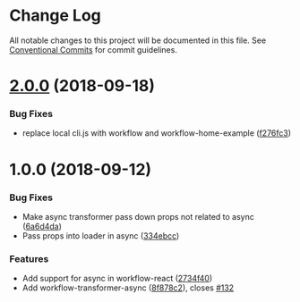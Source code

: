 # Change Log

All notable changes to this project will be documented in this file.
See [Conventional Commits](https://conventionalcommits.org) for commit guidelines.

<a name="2.0.0"></a>
# [2.0.0](https://github.com/havardh/workflow/compare/workflow-transformer-async@1.0.0...workflow-transformer-async@2.0.0) (2018-09-18)


### Bug Fixes

* replace local cli.js with workflow and workflow-home-example ([f276fc3](https://github.com/havardh/workflow/commit/f276fc3))





<a name="1.0.0"></a>
# 1.0.0 (2018-09-12)


### Bug Fixes

* Make async transformer pass down props not related to async ([6a6d4da](https://github.com/havardh/workflow/commit/6a6d4da))
* Pass props into loader in async ([334ebcc](https://github.com/havardh/workflow/commit/334ebcc))


### Features

* Add support for async in workflow-react ([2734f40](https://github.com/havardh/workflow/commit/2734f40))
* Add workflow-transformer-async ([8f878c2](https://github.com/havardh/workflow/commit/8f878c2)), closes [#132](https://github.com/havardh/workflow/issues/132)
